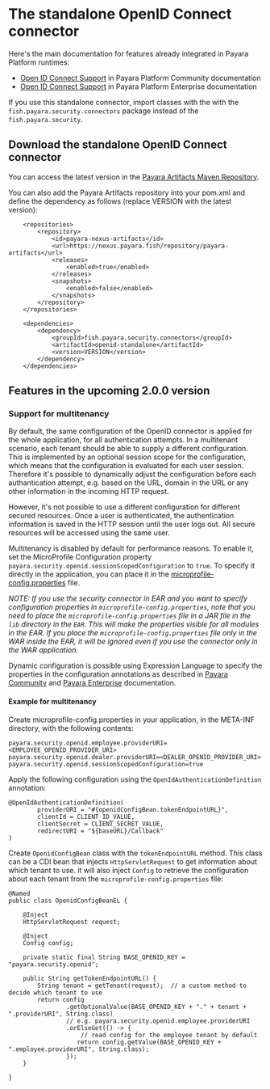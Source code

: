 # The standalone OpenID Connect connector

Here's the main documentation for features already integrated in Payara Platform runtimes:

* [Open ID Connect Support](https://docs.payara.fish/community/docs/documentation/payara-server/public-api/openid-connect-support.html) in Payara Platform Community documentation
* [Open ID Connect Support](https://docs.payara.fish/enterprise/docs/documentation/payara-server/public-api/openid-connect-support.html) in Payara Platform Enterprise documentation

If you use this standalone connector, import classes with the with the `fish.payara.security.connectors` package instead of the `fish.payara.security`.

## Download the standalone OpenID Connect connector

You can access the latest version in the [Payara Artifacts Maven Repository](https://nexus.payara.fish/service/rest/repository/browse/payara-artifacts/fish/payara/security/connectors/openid-standalone/). 

You can also add the Payara Artifacts repository into your pom.xml and define the dependency as follows (replace VERSION with the latest version):

```
    <repositories>
        <repository>
            <id>payara-nexus-artifacts</id>
            <url>https://nexus.payara.fish/repository/payara-artifacts</url>
            <releases>
                <enabled>true</enabled>
            </releases>
            <snapshots>
                <enabled>false</enabled>
            </snapshots>
        </repository>
    </repositories>

    <dependencies>
        <dependency>
            <groupId>fish.payara.security.connectors</groupId>
            <artifactId>openid-standalone</artifactId>
            <version>VERSION</version>
        </dependency>        
    </dependencies>
```



## Features in the upcoming 2.0.0 version

### Support for multitenancy

By default, the same configuration of the OpenID connector is applied for the whole application, for all authentication attempts. In a multitenant scenario, each tenant should be able to supply a different configuration. This is implemented by an optional session scope for the configuration, which means that the configuration is evaluated for each user session. Therefore it's possible to dynamically adjust the configuration before each authantication attempt, e.g. based on the URL, domain in the URL or any other information in the incoming HTTP request. 

However, it's not possible to use a different configuration for different secured resources. Once a user is authenticated, the authentication information is saved in the HTTP session until the user logs out. All secure resources will be accessed using the same user.

Multitenancy is disabled by default for performance reasons. To enable it, set the MicroProfile Configuration property `payara.security.openid.sessionScopedConfiguration` to `true`. To specify it directly in the application, you can place it in the [microprofile-config.properties](https://download.eclipse.org/microprofile/microprofile-config-1.4/microprofile-config-spec.html#default_configsources) file.

_NOTE: If you use the security connector in EAR and you want to specify configuration properties in `microprofile-config.properties`, note that you need to place the `microprofile-config.properties` file in a JAR file in the `lib` directory in the `EAR`. This will make the properties visible for all modules in the EAR. If you place the `microprofile-config.properties` file only in the WAR inside the EAR, it will be ignored even if you use the connector only in the WAR application._

Dynamic configuration is possible using Expression Language to specify the properties in the configuration annotations as described in [Payara Community](https://docs.payara.fish/community/docs/documentation/payara-server/public-api/openid-connect-support.html#el-support) and [Payara Enterprise](https://docs.payara.fish/enterprise/docs/documentation/payara-server/public-api/openid-connect-support.html#el-support) documentation.

#### Example for multitenancy

Create microprofile-config.properties in your application, in the META-INF directory, with the following contents:

```
payara.security.openid.employee.providerURI=<EMPLOYEE_OPENID_PROVIDER_URI>
payara.security.openid.dealer.providerURI=<DEALER_OPENID_PROVIDER_URI>
payara.security.openid.sessionScopedConfiguration=true
```

Apply the following configuration using the `OpenIdAuthenticationDefinition` annotation:

```
@OpenIdAuthenticationDefinition(
        providerURI = "#{openidConfigBean.tokenEndpointURL}",
        clientId = CLIENT_ID_VALUE,
        clientSecret = CLIENT_SECRET_VALUE,
        redirectURI = "${baseURL}/Callback"
)
```

Create `OpenidConfigBean` class with the `tokenEndpointURL` method. This class can be a CDI bean that injects `HttpServletRequest` to get information about which tenant to use. it will also inject `Config` to retrieve the configuration about each tenant from the `microprofile-config.properties` file:

```
@Named
public class OpenidConfigBeanEL {
    
    @Inject
    HttpServletRequest request;
    
    @Inject
    Config config;
    
    private static final String BASE_OPENID_KEY = "payara.security.openid";
    
    public String getTokenEndpointURL() {
        String tenant = getTenant(request);  // a custom method to decide which tenant to use
        return config
                .getOptionalValue(BASE_OPENID_KEY + "." + tenant + ".providerURI", String.class)
                // e.g. payara.security.openid.employee.providerURI
                .orElseGet(() -> {
                    // read config for the employee tenant by default
                   return config.getValue(BASE_OPENID_KEY + ".employee.providerURI", String.class);
                });
    }
    
}
